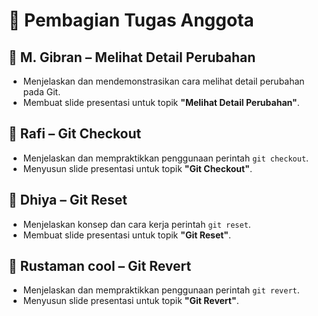 # 📌 Pembagian Tugas Anggota

## 👤 M. Gibran – Melihat Detail Perubahan
- Menjelaskan dan mendemonstrasikan cara melihat detail perubahan pada Git.
- Membuat slide presentasi untuk topik **"Melihat Detail Perubahan"**.

## 👤 Rafi – Git Checkout
- Menjelaskan dan mempraktikkan penggunaan perintah `git checkout`.
- Menyusun slide presentasi untuk topik **"Git Checkout"**.

## 👤 Dhiya – Git Reset
- Menjelaskan konsep dan cara kerja perintah `git reset`.
- Membuat slide presentasi untuk topik **"Git Reset"**.

## 👤 Rustaman cool – Git Revert
- Menjelaskan dan mempraktikkan penggunaan perintah `git revert`.
- Menyusun slide presentasi untuk topik **"Git Revert"**.

